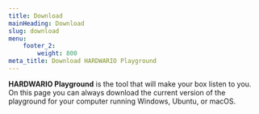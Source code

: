 ```yaml
---
title: Download
mainHeading: Download
slug: download
menu: 
    footer_2:
        weight: 800
meta_title: Download HARDWARIO Playground
---
```


**HARDWARIO Playground** is the tool that will make your box listen to you. On this page you can always download the current version of the playground for your computer running Windows, Ubuntu, or macOS.
